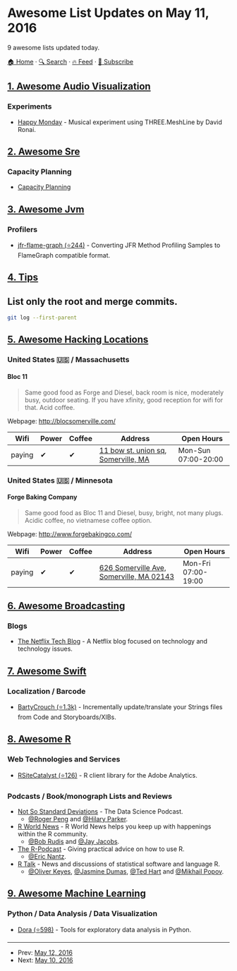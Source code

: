 # Awesome List Updates on May 11, 2016

9 awesome lists updated today.

[🏠 Home](/README.md) · [🔍 Search](https://test.trackawesomelist.com/search/) · [🔥 Feed](https://test.trackawesomelist.com/rss.xml) · [📮 Subscribe](https://trackawesomelist.us17.list-manage.com/subscribe?u=d2f0117aa829c83a63ec63c2f&id=36a103854c)



## [1. Awesome Audio Visualization](/content/willianjusten/awesome-audio-visualization/README.md)

### Experiments

*   [Happy Monday](http://makiopolis.com/everyday/026/) - Musical experiment using THREE.MeshLine by David Ronai.

## [2. Awesome Sre](/content/dastergon/awesome-sre/README.md)

### Capacity Planning

*   [Capacity Planning](https://www.usenix.org/system/files/login/articles/login_feb15_07_hixson.pdf)

## [3. Awesome Jvm](/content/deephacks/awesome-jvm/README.md)

### Profilers

*   [jfr-flame-graph (⭐244)](https://github.com/chrishantha/jfr-flame-graph) - Converting JFR Method Profiling Samples to FlameGraph compatible format.

## [4. Tips](/content/git-tips/tips/README.md)

## List only the root and merge commits.

```sh
git log --first-parent
```

## [5. Awesome Hacking Locations](/content/daviddias/awesome-hacking-locations/README.md)

### United States 🇺🇸 / Massachusetts   <a id="massachusetts">  </a>

#### Bloc 11

> Same good food as Forge and Diesel, back room is nice, moderately busy, outdoor seating. If you have xfinity, good reception for wifi for that. Acid coffee.

Webpage: <http://blocsomerville.com/>

| Wifi   | Power | Coffee | Address                                                                 | Open Hours          |
| ------ | ----- | ------ | ----------------------------------------------------------------------- | ------------------- |
| paying | ✔     | ✔      | [11 bow st. union sq, Somerville, MA](https://goo.gl/maps/eytUQsvC6sB2) | Mon-Sun 07:00-20:00 |

### United States 🇺🇸 / Minnesota   <a id="minnesota">  </a>

#### Forge Baking Company

> Same good food as Bloc 11 and Diesel, busy, bright, not many plugs. Acidic coffee, no vietnamese coffee option.

Webpage: <http://www.forgebakingco.com/>

| Wifi   | Power | Coffee | Address                                                                      | Open Hours          |
| ------ | ----- | ------ | ---------------------------------------------------------------------------- | ------------------- |
| paying | ✔     | ✔      | [626 Somerville Ave, Somerville, MA 02143](https://goo.gl/maps/gKjnLGtTYE62) | Mon-Fri 07:00-19:00 |

## [6. Awesome Broadcasting](/content/ebu/awesome-broadcasting/README.md)

### Blogs

*   [The Netflix Tech Blog](http://techblog.netflix.com/) - A Netflix blog focused on technology and technology issues.

## [7. Awesome Swift](/content/matteocrippa/awesome-swift/README.md)

### Localization / Barcode

*   [BartyCrouch (⭐1.3k)](https://github.com/Flinesoft/BartyCrouch) - Incrementally update/translate your Strings files from Code and Storyboards/XIBs.

## [8. Awesome R](/content/qinwf/awesome-R/README.md)

### Web Technologies and Services

*   [RSiteCatalyst (⭐126)](https://github.com/randyzwitch/RSiteCatalyst) - R client library for the Adobe Analytics.

### Podcasts / Book/monograph Lists and Reviews

*   [Not So Standard Deviations](https://soundcloud.com/nssd-podcast) - The Data Science Podcast.
    *   [@Roger Peng](https://twitter.com/rdpeng) and [@Hilary Parker](https://twitter.com/hspter).
*   [R World News](http://www.rworld.news/blog/) - R World News helps you keep up with happenings within the R community.
    *   [@Bob Rudis](https://twitter.com/hrbrmstr) and [@Jay Jacobs](https://twitter.com/jayjacobs).
*   [The R-Podcast](https://r-podcast.org/) - Giving practical advice on how to use R.
    *   [@Eric Nantz](https://r-podcast.org/stories/contact.html).
*   [R Talk](http://rtalk.org) - News and discussions of statistical software and language R.
    *   [@Oliver Keyes](https://twitter.com/quominus), [@Jasmine Dumas](https://twitter.com/jasdumas), [@Ted Hart](https://twitter.com/emhrt_) and [@Mikhail Popov](https://twitter.com/bearloga).

## [9. Awesome Machine Learning](/content/josephmisiti/awesome-machine-learning/README.md)

### Python / Data Analysis / Data Visualization

*   [Dora (⭐598)](https://github.com/nathanepstein/dora) - Tools for exploratory data analysis in Python.

---

- Prev: [May 12, 2016](/content/2016/05/12/README.md)
- Next: [May 10, 2016](/content/2016/05/10/README.md)